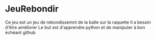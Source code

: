 # JeuRebondir
Ce  jeu est un jeu de rebondissemnt de la balle sur la raquette
Il a besoin d'être améliorer
Le but est d'apprendre python et de manipuler à bon échéant github
